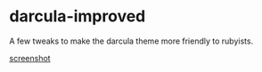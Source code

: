 darcula-improved
================

A few tweaks to make the darcula theme more friendly to rubyists.

[screenshot](http://f.cl.ly/items/333K0c3r392W3p3F190T/Screen%20Shot%202013-01-09%20at%2010.35.29%20AM.png)
